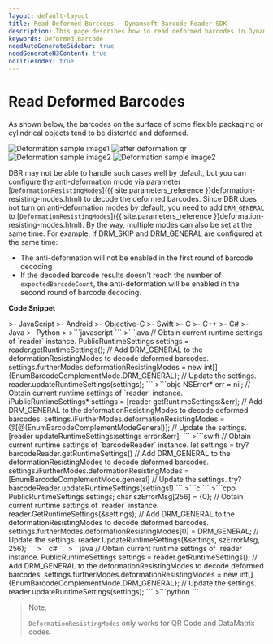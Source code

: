 ```yaml
---
layout: default-layout
title: Read Deformed Barcodes - Dynamsoft Barcode Reader SDK
description: This page describes how to read deformed barcodes in Dynamsoft Barcode Reader SDK.
keywords: Deformed Barcode
needAutoGenerateSidebar: true
needGenerateH3Content: true
noTitleIndex: true
---
```


# Read Deformed Barcodes

As shown below, the barcodes on the surface of some flexible packaging or cylindrical objects tend to be distorted and deformed.

![Deformation sample image1][1]
![after deformation qr][3]
![Deformation sample image2][2]
![Deformation sample image2][4]

DBR may not be able to handle such cases well by default, but you can configure the anti-deformation mode via parameter [`DeformationResistingModes`]({{ site.parameters_reference }}deformation-resisting-modes.html) to decode the deformed barcodes. Since DBR does not turn on anti-deformation modes by default, you need to add `DRM_GENERAL` to [`DeformationResistingModes`]({{ site.parameters_reference }}deformation-resisting-modes.html). By the way, multiple modes can also be set at the same time. For example, if DRM_SKIP and DRM_GENERAL are configured at the same time:

- The anti-deformation will not be enabled in the first round of barcode decoding
- If the decoded barcode results doesn't reach the number of `expectedBarcodeCount`, the anti-deformation will be enabled in the second round of barcode decoding.

**Code Snippet**

<div class="sample-code-prefix template2"></div>
   >- JavaScript
   >- Android
   >- Objective-C
   >- Swift
   >- C
   >- C++
   >- C#
   >- Java
   >- Python
   >
>```javascript
```
>```java
// Obtain current runtime settings of `reader` instance.
PublicRuntimeSettings settings = reader.getRuntimeSettings();
// Add DRM_GENERAL to the deformationResistingModes to decode deformed barcodes.
settings.furtherModes.deformationResistingModes = new int[]{EnumBarcodeComplementMode.DRM_GENERAL};
// Update the settings.
reader.updateRuntimeSettings(settings);
```
>```objc
NSError* err = nil;
// Obtain current runtime settings of `reader` instance.
iPublicRuntimeSettings* settings = [reader getRuntimeSettings:&err];
// Add DRM_GENERAL to the deformationResistingModes to decode deformed barcodes.
settings.iFurtherModes.deformationResistingModes = @[@(EnumBarcodeComplementModeGeneral)];
// Update the settings.
[reader updateRuntimeSettings:settings error:&err];
```
>```swift
// Obtain current runtime settings of `barcodeReader` instance.
let settings = try? barcodeReader.getRuntimeSettings()
// Add DRM_GENERAL to the deformationResistingModes to decode deformed barcodes.
settings.iFurtherModes.deformationResistingModes = [EnumBarcodeComplementMode.general]
// Update the settings.
try? barcodeReader.updateRuntimeSettings(settings!)
```
>```c
```
>```cpp
PublicRuntimeSettings settings;
char szErrorMsg[256] = {0};
// Obtain current runtime settings of `reader` instance.
reader.GetRuntimeSettings(&settings);
// Add DRM_GENERAL to the deformationResistingModes to decode deformed barcodes.
settings.furtherModes.deformationResistingModes[0] = DRM_GENERAL;
// Update the settings.
reader.UpdateRuntimeSettings(&settings, szErrorMsg, 256);
```
>```c#
```
>```java
// Obtain current runtime settings of `reader` instance.
PublicRuntimeSettings settings = reader.getRuntimeSettings();
// Add DRM_GENERAL to the deformationResistingModes to decode deformed barcodes.
settings.furtherModes.deformationResistingModes = new int[]{EnumBarcodeComplementMode.DRM_GENERAL};
// Update the settings.
reader.updateRuntimeSettings(settings);
```
>```python
```

> Note:
>
> `DeformationResistingModes` only works for QR Code and DataMatrix codes.

[1]:assets\resist-deformation\resist-deformation-sample1.jpg
[2]:assets\resist-deformation\resist-deformation-sample2.png
[3]:assets\resist-deformation\after-drm-qr.png
[4]:assets\resist-deformation\after-drm-dm.png